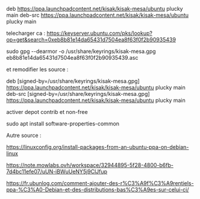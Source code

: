 
deb https://ppa.launchpadcontent.net/kisak/kisak-mesa/ubuntu plucky main 
deb-src https://ppa.launchpadcontent.net/kisak/kisak-mesa/ubuntu plucky main 

telecharger ca : https://keyserver.ubuntu.com/pks/lookup?op=get&search=0xeb8b81e14da65431d7504ea8f63f0f2b90935439

sudo gpg --dearmor -o /usr/share/keyrings/kisak-mesa.gpg eb8b81e14da65431d7504ea8f63f0f2b90935439.asc


et remodifier les source : 

deb [signed-by=/usr/share/keyrings/kisak-mesa.gpg] https://ppa.launchpadcontent.net/kisak/kisak-mesa/ubuntu plucky main 
deb-src [signed-by=/usr/share/keyrings/kisak-mesa.gpg] https://ppa.launchpadcontent.net/kisak/kisak-mesa/ubuntu plucky main 











activer depot contrib et non-free

sudo apt install software-properties-common 




Autre source : 

https://linuxconfig.org/install-packages-from-an-ubuntu-ppa-on-debian-linux

https://note.mowlabs.ovh/workspace/32944895-5f28-4800-b6fb-7d4bc11efe07/uUN-iBWuUeNY5j9ClJfup

https://fr.ubunlog.com/comment-ajouter-des-r%C3%A9f%C3%A9rentiels-ppa-%C3%A0-Debian-et-des-distributions-bas%C3%A9es-sur-celui-ci/
